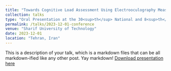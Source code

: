 ```yaml
---
title: "Towards Cognitive Load Assessment Using Electrooculography Measures"
collection: talks
type: "Oral Presentation at the 30<sup>th</sup> National and 8<sup>th</sup> International Iranian Conference on Biomedical Engineering (ICBME) 2023"
permalink: /talks/2023-12-01-conference
venue: "Sharif University of Technology"
date: 2023-12-01
location: "Tehran, Iran"
---
```


This is a description of your talk, which is a markdown files that can be all markdown-ified like any other post. Yay markdown!
[Download presentation here](http://academicpages.github.io/files/paper1.pdf)